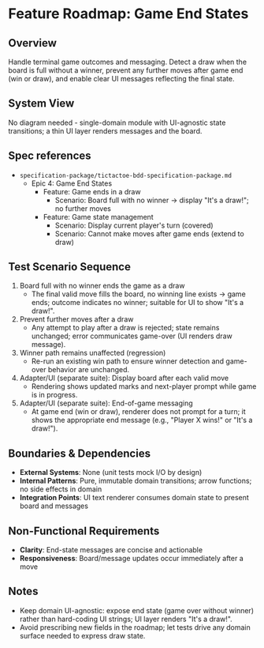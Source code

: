 # Feature Roadmap: Game End States

## Overview

Handle terminal game outcomes and messaging. Detect a draw when the board is full without a winner, prevent any further moves after game end (win or draw), and enable clear UI messages reflecting the final state.

## System View

No diagram needed - single-domain module with UI-agnostic state transitions; a thin UI layer renders messages and the board.

## Spec references

-   `specification-package/tictactoe-bdd-specification-package.md`
    -   Epic 4: Game End States
        -   Feature: Game ends in a draw
            -   Scenario: Board full with no winner → display "It's a draw!"; no further moves
        -   Feature: Game state management
            -   Scenario: Display current player's turn (covered)
            -   Scenario: Cannot make moves after game ends (extend to draw)

## Test Scenario Sequence

1. Board full with no winner ends the game as a draw
    - The final valid move fills the board, no winning line exists → game ends; outcome indicates no winner; suitable for UI to show "It's a draw!".
2. Prevent further moves after a draw
    - Any attempt to play after a draw is rejected; state remains unchanged; error communicates game-over (UI renders draw message).
3. Winner path remains unaffected (regression)
    - Re-run an existing win path to ensure winner detection and game-over behavior are unchanged.
4. Adapter/UI (separate suite): Display board after each valid move
    - Rendering shows updated marks and next-player prompt while game is in progress.
5. Adapter/UI (separate suite): End-of-game messaging
    - At game end (win or draw), renderer does not prompt for a turn; it shows the appropriate end message (e.g., "Player X wins!" or "It's a draw!").

## Boundaries & Dependencies

-   **External Systems**: None (unit tests mock I/O by design)
-   **Internal Patterns**: Pure, immutable domain transitions; arrow functions; no side effects in domain
-   **Integration Points**: UI text renderer consumes domain state to present board and messages

## Non-Functional Requirements

-   **Clarity**: End-state messages are concise and actionable
-   **Responsiveness**: Board/message updates occur immediately after a move

## Notes

-   Keep domain UI-agnostic: expose end state (game over without winner) rather than hard-coding UI strings; UI layer renders "It's a draw!".
-   Avoid prescribing new fields in the roadmap; let tests drive any domain surface needed to express draw state.
